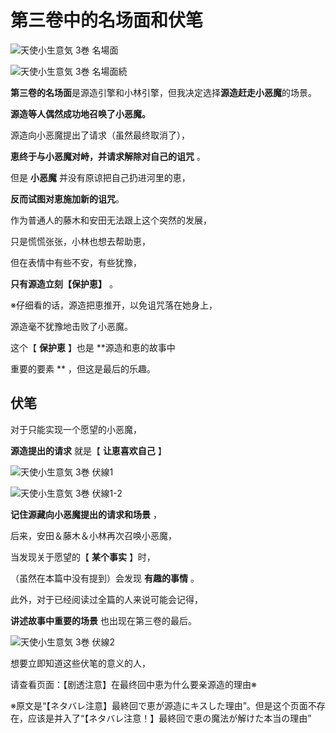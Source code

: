# 第三卷中的名场面和伏笔

![天使小生意気 3巻 名場面](https://xn--q9j984gbug42c4wieqsm2o.jp/wp/wp-content/uploads/2018/02/meibamen03-1.jpg)

![天使小生意気 3巻 名場面続](https://xn--q9j984gbug42c4wieqsm2o.jp/wp/wp-content/uploads/2018/02/meibamen03-2.jpg)

**第三卷的名场面**是源造引擎和小林引擎，但我决定选择**源造赶走小恶魔**的场景。

**源造等人偶然成功地召唤了小恶魔。**

源造向小恶魔提出了请求（虽然最终取消了），

**恵终于与小恶魔对峙，并请求解除对自己的诅咒** 。

但是 **小恶魔** 并没有原谅把自己扔进河里的恵，

**反而试图对恵施加新的诅咒**。

作为普通人的藤木和安田无法跟上这个突然的发展，

只是慌慌张张，小林也想去帮助恵，

但在表情中有些不安，有些犹豫，

**只有源造立刻【保护恵】** 。

※仔细看的话，源造把恵推开，以免诅咒落在她身上，

源造毫不犹豫地击败了小恶魔。

这个【 **保护恵** 】也是 **源造和恵的故事中

重要的要素 ** ，但这是最后的乐趣。

## 伏笔

对于只能实现一个愿望的小恶魔，

**源造提出的请求** 就是【 **让恵喜欢自己** 】

![天使小生意気 3巻 伏線1](https://xn--q9j984gbug42c4wieqsm2o.jp/wp/wp-content/uploads/2018/02/fukusen03-01.jpg)

![天使小生意気 3巻 伏線1-2](https://xn--q9j984gbug42c4wieqsm2o.jp/wp/wp-content/uploads/2018/02/fukusen03-02.jpg)

**记住源藏向小恶魔提出的请求和场景** ，

后来，安田＆藤木＆小林再次召唤小恶魔，

当发现关于愿望的【 **某个事实** 】时，

（虽然在本篇中没有提到）会发现 **有趣的事情** 。

此外，对于已经阅读过全篇的人来说可能会记得，

**讲述故事中重要的场景** 也出现在第三卷的最后。

![天使小生意気 3巻 伏線2](https://xn--q9j984gbug42c4wieqsm2o.jp/wp/wp-content/uploads/2018/02/fukusen03-03.jpg)

想要立即知道这些伏笔的意义的人，

请查看页面：【剧透注意】在最终回中恵为什么要亲源造的理由※

※原文是“【ネタバレ注意】最終回で恵が源造にキスした理由”。但是这个页面不存在，应该是并入了“【ネタバレ注意！】最終回で恵の魔法が解けた本当の理由”
